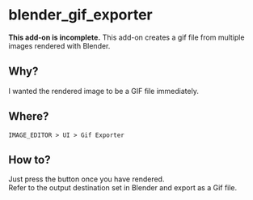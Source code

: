 # blender_gif_exporter
**This add-on is incomplete.**
This add-on creates a gif file from multiple images rendered with Blender.

## Why?
I wanted the rendered image to be a GIF file immediately.  

## Where?
`IMAGE_EDITOR > UI > Gif Exporter`

## How to?
Just press the button once you have rendered.  
Refer to the output destination set in Blender and export as a Gif file.  
